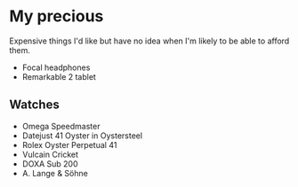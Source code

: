 # My precious
Expensive things I'd like but have no idea when I'm likely to be able to afford them.

- Focal headphones
- Remarkable 2 tablet

## Watches
- Omega Speedmaster 
- Datejust 41 Oyster in Oystersteel
- Rolex Oyster Perpetual 41
- Vulcain Cricket
- DOXA Sub 200
- A. Lange & Söhne
